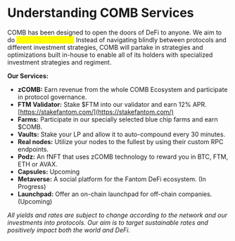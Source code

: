 # Understanding COMB Services

COMB has been designed to open the doors of DeFi to anyone. We aim to do <mark style="color:yellow;">**DeFi-as-a-Service.**</mark> Instead of navigating blindly between protocols and different investment strategies, COMB will partake in strategies and optimizations built in-house to enable all of its holders with specialized investment strategies and regiment.



**Our Services:**

* **zCOMB:** Earn revenue from the whole COMB Ecosystem and participate in protocol governance.
* **FTM Validator:** Stake $FTM into our validator and earn 12% APR. [https://stakefantom.com/](https://stakefantom.com/)
* **Farms:** Participate in our specially selected blue chip farms and earn $COMB.
* **Vaults:** Stake your LP and allow it to auto-compound every 30 minutes.
* **Real nodes:** Utilize your nodes to the fullest by using their custom RPC endpoints.
* **Podz:** An fNFT that uses zCOMB technology to reward you in BTC, FTM, ETH or AVAX.
* **Capsules:** Upcoming
* **Metaverse:** A social platform for the Fantom DeFi ecosystem. (In Progress)
* **Launchpad:** Offer an on-chain launchpad for off-chain companies. (Upcoming)



_All yields and rates are subject to change according to the network and our investments into protocols. Our aim is to target sustainable rates and positively impact both the world and DeFi._
